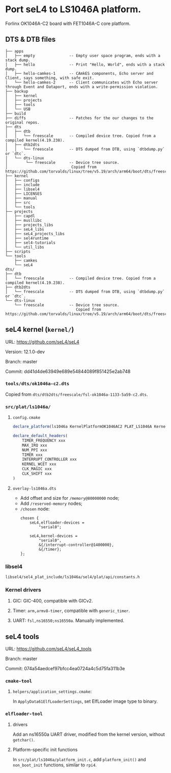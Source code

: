 # Port seL4 to LS1046A platform.

Forlinx OK1046A-C2 board with FET1046A-C core platform.

## DTS & DTB files

```
├── apps
│   ├── empty               -- Empty user space program, ends with a stack dump.
│   ├── hello               -- Print "Hello, World", ends with a stack dump.
│   ├── hello-camkes-1      -- CAmkES components, Echo server and Client, says something, with safe exit.
│   └── hello-camkes-2      -- Client communicates with Echo server through Event and Dataport, ends with a write-permission violation.
├── backup
│   ├── kernel
│   ├── projects
│   ├── tools
│   └── USB
├── build
├── diffs                   -- Patches for the our changes to the original repos.
├── dts
│   ├── dtb
│   │   └── freescale       -- Compiled device tree. Copied from a compiled kernel(4.19.238).
│   ├── dtb2dts
│   │   └── freescale       -- DTS dumped from DTB, using `dtbdump.py` or `dtc`.
│   └── dts-linux
│        └── freescale      -- Device tree source.
│                            Copied from https://github.com/torvalds/linux/tree/v5.19/arch/arm64/boot/dts/freescale.
├── kernel
│   ├── configs
│   ├── include
│   ├── libsel4
│   ├── LICENSES
│   ├── manual
│   ├── src
│   └── tools
├── projects
│   ├── capdl
│   ├── musllibc
│   ├── projects_libs
│   ├── seL4_libs
│   ├── seL4_projects_libs
│   ├── sel4runtime
│   ├── sel4-tutorials
│   └── util_libs
├── scripts
└── tools
    ├── camkes
    └── seL4
dts/
├── dtb
│   └── freescale           -- Compiled device tree. Copied from a compiled kernel(4.19.238).
├── dtb2dts
│   └── freescale           -- DTS dumped from DTB, using `dtbdump.py` or `dtc`.
└── dts-linux
    └── freescale           -- Device tree source.
                               Copied from https://github.com/torvalds/linux/tree/v5.19/arch/arm64/boot/dts/freescale.
```


## seL4 kernel (`kernel/`)

URL: https://github.com/seL4/seL4

Version: 12.1.0-dev

Branch: master

Commit: dd41d4de63949e689e54844089f851425e2ab748

### `tools/dts/ok1046a-c2.dts`

Copied from `dts/dtb2dts/freescale/fsl-ok1046a-1133-5a59-c2.dts`.

### `src/plat/ls1046a/`

1. `config.cmake`

    ```cmake
    declare_platform(ls1046a KernelPlatformOK1046AC2 PLAT_LS1046A KernelArchARM)

    declare_default_headers(
        TIMER_FREQUENCY xxx
        MAX_IRQ xxx
        NUM_PPI xxx
        TIMER xxx
        INTERRUPT_CONTROLLER xxx
        KERNEL_WCET xxx
        CLK_MAGIC xxx
        CLK_SHIFT xxx
    )
    ```

2. `overlay-ls1046a.dts`

    - Add offset and size for `/memory@80000000` node;
    - Add `/reserved-memory` nodes;
    - `/chosen` node:
        ```dts
        chosen {
            seL4,elfloader-devices =
                "serial0";

            seL4,kernel-devices =
                "serial0",
                &{/interrupt-controller@1400000},
                &{/timer};
        };
        ```

### libsel4

`libsel4/sel4_plat_include/ls1046a/sel4/plat/api/constants.h`

### Kernel drivers

1. GIC: GIC-400, compatible with GICv2.

2. Timer: `arm,armv8-timer`, compatible with `generic_timer`.

3. UART: `fsl,ns16550;ns16550a`. Manually implemented.


## seL4 tools

URL: https://github.com/seL4/seL4_tools

Branch: master

Commit: 074a54aedcef97bfcc4ea0724a4c5d75fa311b3e

### `cmake-tool`

1. `helpers/application_settings.cmake`:

    In `ApplyData61ElfLoaderSettings`, set ElfLoader image type to binary.

### `elfloader-tool`

1. drivers

    Add an ns16550a UART driver, modified from the kernel version, without `getchar()`.

2. Platform-specific init functions

    In `src/plat/ls1046a/platform_init.c`, add `platform_init()` and `non_boot_init` functions, similar to `rpi4`.
